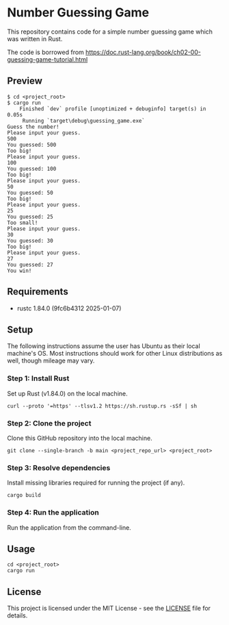 # Number Guessing Game

This repository contains code for a simple number guessing game which was written in Rust.  

The code is borrowed from  https://doc.rust-lang.org/book/ch02-00-guessing-game-tutorial.html

## Preview

    $ cd <project_root> 
    $ cargo run
        Finished `dev` profile [unoptimized + debuginfo] target(s) in 0.05s
         Running `target\debug\guessing_game.exe`
    Guess the number!
    Please input your guess.
    500
    You guessed: 500
    Too big!
    Please input your guess.
    100
    You guessed: 100
    Too big!
    Please input your guess.
    50
    You guessed: 50
    Too big!
    Please input your guess.
    25
    You guessed: 25
    Too small!
    Please input your guess.
    30
    You guessed: 30
    Too big!
    Please input your guess.
    27
    You guessed: 27
    You win!

## Requirements

- rustc 1.84.0 (9fc6b4312 2025-01-07)

## Setup
The following instructions assume the user has Ubuntu as their local machine's OS. Most instructions should work for other Linux distributions as well, though mileage may vary.

### Step 1: Install Rust
Set up Rust (v1.84.0) on the local machine.

    curl --proto '=https' --tlsv1.2 https://sh.rustup.rs -sSf | sh
    
### Step 2: Clone the project
Clone this GitHub repository into the local machine.
    
    git clone --single-branch -b main <project_repo_url> <project_root> 
    
### Step 3: Resolve dependencies 
Install missing libraries required for running the project (if any).
    
    cargo build
    
### Step 4: Run the application
Run the application from the command-line.

## Usage
    
    cd <project_root>
    cargo run

## License

This project is licensed under the MIT License - see the [LICENSE](LICENSE) file for details.
